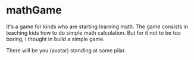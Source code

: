 # mathGame
It's a game for kinds who are starting learning math.
The game consists in teaching kids how to do simple math calculation.
But for it not to be too boring, i thought in build a simple game.

There will be you (avatar) standing at some pilar.

